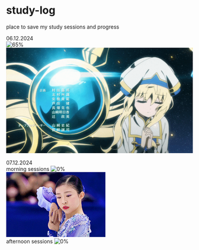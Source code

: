 # study-log

place to save my study sessions and progress

06.12.2024<br>
![65%](https://progress-bar.xyz/65/?show_text=false&title=4/6&progress_background=ffffff&progress_color=FFB6C1)<br>
![](https://github.com/BlairKirara/study-log/blob/main/goblin.gif)<br>

07.12.2024<br>
morning sessions
![0%](https://progress-bar.xyz/0/?show_text=false&title=0/4&progress_background=ffffff&progress_color=FFB6C1)<br>
![](https://github.com/BlairKirara/study-log/blob/main/mone.gif)<br>
afternoon sessions
![0%](https://progress-bar.xyz/0/?show_text=false&title=0/8&progress_background=ffffff&progress_color=FFB6C1)<br>


